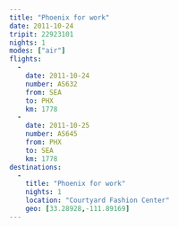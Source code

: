 ```yaml
---
title: "Phoenix for work"
date: 2011-10-24
tripit: 22923101
nights: 1
modes: ["air"]
flights:
  -
    date: 2011-10-24
    number: AS632
    from: SEA
    to: PHX
    km: 1778
  -
    date: 2011-10-25
    number: AS645
    from: PHX
    to: SEA
    km: 1778
destinations:
  -
    title: "Phoenix for work"
    nights: 1
    location: "Courtyard Fashion Center"
    geo: [33.28928,-111.89169]
---
```



